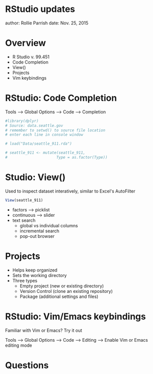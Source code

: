 <!-- https://github.com/ajlyons/rpres_css -->

<style>

.reveal h1, .reveal h2, .reveal h3 {
  word-wrap: normal;
  -moz-hyphens: none;
}

.footer {
    color: black; background: #E8E8E8;
    position: fixed; top: 90%;
    text-align:center; width:100%;
}

.small-code pre code {
  font-size: 1em;
}


</style>



RStudio updates
===============
author: Rollie Parrish
date: Nov. 25, 2015


Overview
===============
- R Studio v. 99.451
- Code Completion
- View()
- Projects
- Vim keybindings




RStudio: Code Completion
==================

Tools --> Global Options --> Code --> Completion




```r
#library(dplyr)
# Source: data.seattle.gov
# remember to setwd() to source file location
# enter each line in console window

# load("Data/seattle_911.rda")

# seattle_911 <- mutate(seattle_911,
#                      Type = as.factor(Type))
```


Studio: View()
===============

Used to inspect dataset interatively, similar to Excel's AutoFilter



```r
View(seattle_911)
```
- factors --> picklist
- continuous --> slider
- text search
    - global vs individual columns
    - incremental search
    - pop-out browser



Projects
========

- Helps keep organized
- Sets the working directory
- Three types
  - Empty project (new or existing directory)
  - Version Control (clone an existing repository)
  - Package (additional settings and files)



RStudio: Vim/Emacs keybindings
========================

Familiar with Vim or Emacs? Try it out

Tools --> Global Options --> Code --> Editing --> Enable Vim or Emacs editing mode





Questions
=========


